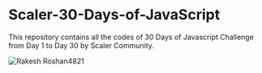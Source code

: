 # Scaler-30-Days-of-JavaScript

This repository contains all the codes of 30 Days of Javascript Challenge from Day 1 to Day 30 by Scaler Community.

![Rakesh Roshan4821](https://github.com/Rakesh9100/Scaler-30-Days-of-JavaScript/assets/73993775/20988861-59e3-4037-b305-e80ae55be912)
